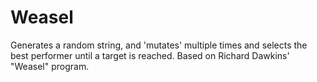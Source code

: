 # Weasel
Generates a random string, and 'mutates' multiple times and selects the best performer until a target is reached. Based on Richard Dawkins' "Weasel"  program.
